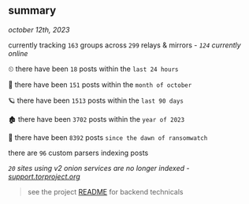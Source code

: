 
## summary
_october 12th, 2023_

currently tracking `163` groups across `299` relays & mirrors - _`124` currently online_

⏲ there have been `18` posts within the `last 24 hours`

🦈 there have been `151` posts within the `month of october`

🪐 there have been `1513` posts within the `last 90 days`

🏚 there have been `3702` posts within the `year of 2023`

🦕 there have been `8392` posts `since the dawn of ransomwatch`

there are `96` custom parsers indexing posts

_`20` sites using v2 onion services are no longer indexed - [support.torproject.org](https://support.torproject.org/onionservices/v2-deprecation/)_

> see the project [README](https://github.com/joshhighet/ransomwatch#ransomwatch--) for backend technicals
